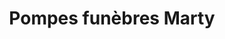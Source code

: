 ---
title: "Pompes funèbres Marty"
url: /auterive/pompes-funebres-marty/
shop: directeurs de funérailles
---